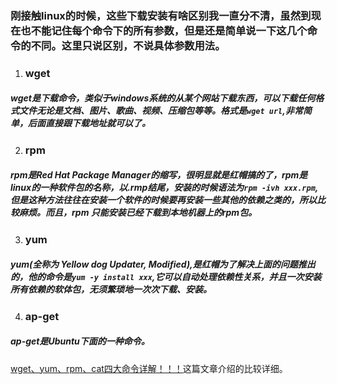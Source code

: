 ### 刚接触linux的时候，这些下载安装有啥区别我一直分不清，虽然到现在也不能记住每个命令下的所有参数，但是还是简单说一下这几个命令的不同。这里只说区别，不说具体参数用法。
1. ### wget
##### wget是下载命令，类似于windows系统的从某个网站下载东西，可以下载任何格式文件无论是文档、图片、歌曲、视频、压缩包等等。格式是`wget url`,非常简单，后面直接跟下载地址就可以了。
2. ### rpm
##### rpm是Red Hat Package Manager的缩写，很明显就是红帽搞的了，rpm是linux的一种软件包的名称，以.rmp结尾，安装的时候语法为`rpm -ivh xxx.rpm`,但是这种方法往往在安装一个软件的时候要再安装一些其他的依赖之类的，所以比较麻烦。而且，rpm 只能安装已经下载到本地机器上的rpm包。
3. ### yum
##### yum(全称为 Yellow dog Updater, Modified),是红帽为了解决上面的问题推出的，他的命令是`yum -y install xxx`,它可以自动处理依赖性关系，并且一次安装所有依赖的软体包，无须繁琐地一次次下载、安装。
4. ### ap-get
##### ap-get是Ubuntu下面的一种命令。

[wget、yum、rpm、cat四大命令详解！！！](https://blog.csdn.net/lipviolet/article/details/89874923)这篇文章介绍的比较详细。
